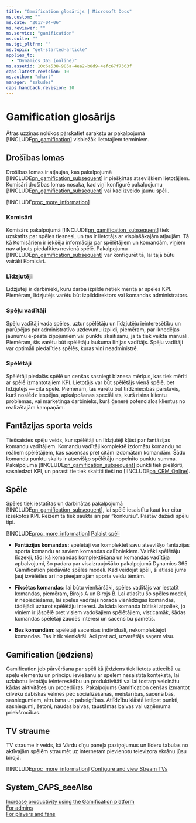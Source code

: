 ```yaml
---
title: "Gamification glosārijs | Microsoft Docs"
ms.custom: ""
ms.date: "2017-04-06"
ms.reviewer: ""
ms.service: "gamification"
ms.suite: ""
ms.tgt_pltfrm: ""
ms.topic: "get-started-article"
applies_to: 
  - "Dynamics 365 (online)"
ms.assetid: 10c6a538-985a-4ea2-b8d9-4efc67f7363f
caps.latest.revision: 10
ms.author: "mhart"
manager: "sakudes"
caps.handback.revision: 10
---
```

# Gamification glosārijs
Ātras uzziņas nolūkos pārskatiet sarakstu ar pakalpojumā [!INCLUDE[pn_gamification](../gamification/includes/pn-gamification-md.md)] visbiežāk lietotajiem terminiem.  
  
## Drošības lomas  
 Drošības lomas ir atļaujas, kas pakalpojumā [!INCLUDE[pn_gamification_subsequent](../gamification/includes/pn-gamification-subsequent-md.md)] ir piešķirtas atsevišķiem lietotājiem. Komisāri drošības lomas nosaka, kad viņi konfigurē pakalpojumu [!INCLUDE[pn_gamification_subsequent](../gamification/includes/pn-gamification-subsequent-md.md)] vai kad izveido jaunu spēli.  
  
 [!INCLUDE[proc_more_information](../gamification/includes/proc-more-information-md.md)] [](http://msdn.microsoft.com/lv-lv/afad369f-fe8a-4ced-8808-0af86ffad2c1)  
  
### Komisāri  
 Komisārs pakalpojumā [!INCLUDE[pn_gamification_subsequent](../gamification/includes/pn-gamification-subsequent-md.md)] tiek uzskatīts par spēles tiesnesi, un tas ir lietotājs ar visplašākajām atļaujām. Tā kā Komisāriem ir iekšēja informācija par spēlētājiem un komandām, viņiem nav atļauts piedalīties nevienā spēlē. Pakalpojumu [!INCLUDE[pn_gamification_subsequent](../gamification/includes/pn-gamification-subsequent-md.md)] var konfigurēt tā, lai tajā būtu vairāki Komisāri.  
  
### Līdzjutēji  
 Līdzjutēji ir darbinieki, kuru darba izpilde netiek mērīta ar spēles KPI. Piemēram, līdzjutējs varētu būt izpilddirektors vai komandas administrators.  
  
### Spēļu vadītāji  
 Spēļu vadītāji vada spēles, uztur spēlētāju un līdzjutēju ieinteresētību un parūpējas par administratīvo uzdevumu izpildi, piemēram, par iknedēļas jaunumu e\-pasta ziņojumiem vai punktu skaitīšanu, ja tā tiek veikta manuāli. Piemēram, šis varētu būt spēlētāju laukuma līnijas vadītājs. Spēļu vadītāji var optimāli piedalīties spēlēs, kuras viņi neadministrē.  
  
### Spēlētāji  
 Spēlētāji piedalās spēlē un cenšas sasniegt biznesa mērķus, kas tiek mērīti ar spēlē izmantotajiem KPI. Lietotājs var būt spēlētājs vienā spēlē, bet līdzjutējs — citā spēlē. Piemēram, tas varētu būt tirdzniecības pārstāvis, kurš noslēdz iespējas, apkalpošanas speciālists, kurš risina klientu problēmas, vai mārketinga darbinieks, kurš ģenerē potenciālos klientus no realizētajām kampaņām.  
  
## Fantāzijas sporta veids  
 Tiešsaistes spēļu veids, kur spēlētāji un līdzjutēji kļūst par fantāzijas komandu vadītājiem. Komandu vadītāji komplektē izdomātu komandu no reāliem spēlētājiem, kas sacenšas pret citām izdomātam komandām. Šādu komandu punktu skaits ir atsevišķo spēlētāju nopelnīto punktu summa. Pakalpojumā [!INCLUDE[pn_gamification_subsequent](../gamification/includes/pn-gamification-subsequent-md.md)] punkti tiek piešķirti, sasniedzot KPI, un parasti tie tiek skaitīti tieši no [!INCLUDE[pn_CRM_Online](../gamification/includes/pn-crm-online-md.md)].  
  
## Spēle  
 Spēles tiek iestatītas un darbinātas pakalpojumā [!INCLUDE[pn_gamification_subsequent](../gamification/includes/pn-gamification-subsequent-md.md)], lai spēlē iesaistītu kaut kur citur izsekotos KPI. Reizēm tā tiek saukta arī par “konkursu”. Pastāv dažādi spēļu tipi.  
  
 [!INCLUDE[proc_more_information](../gamification/includes/proc-more-information-md.md)] [Palaist spēli](http://msdn.microsoft.com/lv-lv/ec71f8e3-5cc9-4941-8067-5bf8e1081da9)  
  
-   **Fantāzijas komandas:** spēlētāji var komplektēt savu atsevišķo fantāzijas sporta komandu ar saviem komandas dalībniekiem. Vairāki spēlētāju līdzekļi, tādi kā komandas komplektēšana un komandas vadītāja apbalvojumi, šo padara par visaizraujošāko pakalpojumā Dynamics 365 Gamification piedāvāto spēles modeli. Kad veidojat spēli, šī atlase jums ļauj izvēlēties arī no pieejamajām sporta veidu tēmām.  
  
-   **Fiksētas komandas:** lai būtu vienkāršāki, spēles vadītājs var iestatīt komandas, piemēram, Birojs A un Birojs B. Lai atlasītu šo spēles modeli, ir nepieciešams, lai spēles vadītājs norāda vienlīdzīgas komandas, tādējādi uzturot spēlētāju interesi. Ja kāda komanda būtiski atpaliek, jo viņiem ir jāspēlē pret visiem vadošajiem spēlētājiem, visticamāk, šādas komandas spēlētāji zaudēs interesi un sacensību pametīs.  
  
-   **Bez komandām:** spēlētāji sacenšas individuāli, nekomplektējot komandas. Tas ir tik vienkārši. Aci pret aci, uzvarētājs saņem visu.  
  
## Gamification \(jēdziens\)  
 Gamification jeb pārvēršana par spēli kā jēdziens tiek lietots attiecībā uz spēļu elementu un principu ieviešanu ar spēlēm nesaistītā kontekstā, lai uzlabotu lietotāju ieinteresētību un produktivitāti vai lai tostarp veicinātu kādas aktivitātes un procedūras. Pakalpojums Gamification cenšas izmantot cilvēku dabiskās vēlmes pēc socializēšanās, meistarības, sacensības, sasniegumiem, altruisma un pabeigtības. Atlīdzību klāstā ietilpst punkti, sasniegumi, žetoni, naudas balvas, taustāmas balvas vai uzņēmuma priekšrocības.  
  
## TV straume  
 TV straume ir veids, kā Vārdu cīņu paneļa paziņojumus un līderu tabulas no aktīvajām spēlēm straumēt uz internetam pievienotu televizora ekrānu jūsu birojā.  
  
 [!INCLUDE[proc_more_information](../gamification/includes/proc-more-information-md.md)] [Configure and view Stream TVs](http://msdn.microsoft.com/lv-lv/31346f85-42c9-4675-a8dd-062da7b94d4f)  
  
## System_CAPS_seeAlso  
 [Increase productivity using the Gamification platform](http://msdn.microsoft.com/lv-lv/6a70c280-4e08-4382-bb53-af82d0bfa9fb)   
 [For admins](http://msdn.microsoft.com/lv-lv/9cbe15a2-8239-4601-8af2-50a92c28f81f)   
 [For players and fans](http://msdn.microsoft.com/lv-lv/4aa06e76-6c87-424e-9068-58e706ddd7f9)